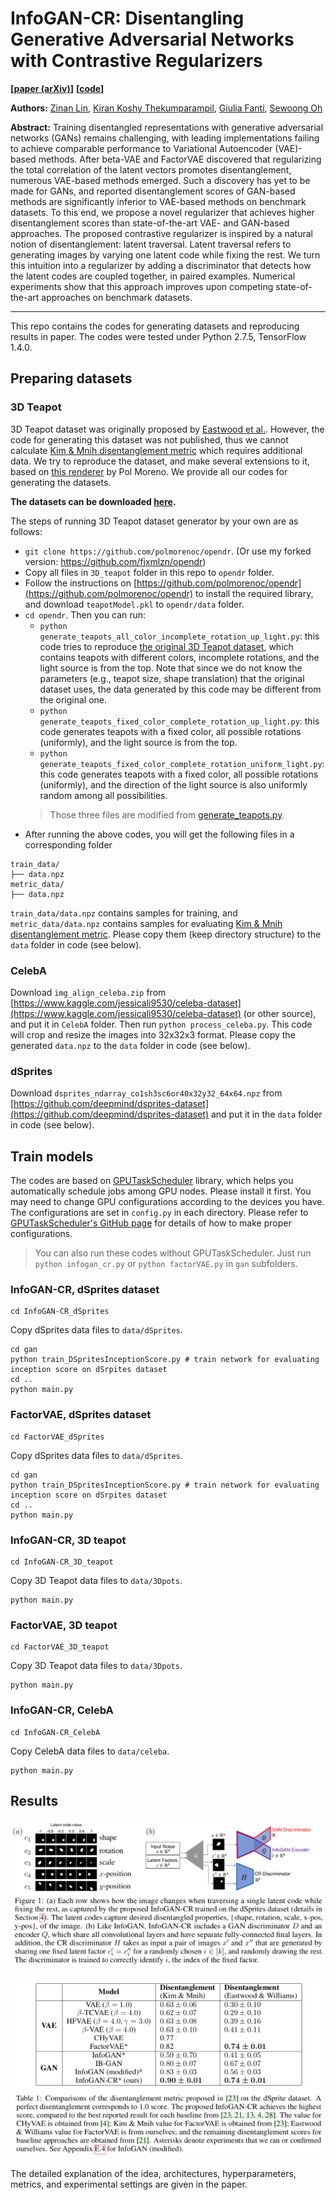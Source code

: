 # InfoGAN-CR: Disentangling Generative Adversarial Networks with Contrastive Regularizers

**[[paper (arXiv)]()]**
**[[code](https://github.com/fjxmlzn/InfoGAN-CR)]**


**Authors:** [Zinan Lin](http://www.andrew.cmu.edu/user/zinanl/), [Kiran Koshy Thekumparampil](https://scholar.google.com/citations?user=0gJQCIgAAAAJ&hl=en), [Giulia Fanti](https://www.andrew.cmu.edu/user/gfanti/), [Sewoong Oh](https://homes.cs.washington.edu/~sewoong/)

**Abstract:** Training disentangled representations with generative adversarial networks (GANs) remains challenging, with leading implementations failing to achieve comparable performance to Variational Autoencoder (VAE)-based methods. After beta-VAE and FactorVAE discovered that regularizing the total correlation of the latent vectors promotes disentanglement, numerous VAE-based methods emerged. Such a discovery has yet to be made for GANs, and reported disentanglement scores of GAN-based methods are significantly inferior to VAE-based methods on benchmark datasets. To this end, we propose a novel regularizer that achieves higher disentanglement scores than state-of-the-art VAE- and GAN-based approaches. The proposed contrastive regularizer is inspired by a natural notion of disentanglement: latent traversal. Latent traversal refers to generating images by varying one latent code while fixing the rest. We turn this intuition into a regularizer by adding a discriminator that detects how the latent codes are coupled together, in paired examples. Numerical experiments show that this approach improves upon competing state-of-the-art approaches on benchmark datasets. 

---
This repo contains the codes for generating datasets and reproducing results in paper. The codes were tested under Python 2.7.5, TensorFlow 1.4.0.

## Preparing datasets

### 3D Teapot
3D Teapot dataset was originally proposed by [Eastwood et al.](https://openreview.net/pdf?id=By-7dz-AZ). However, the code for generating this dataset was not published, thus we cannot calculate [Kim & Mnih disentanglement metric](https://arxiv.org/pdf/1802.05983) which requires additional data. We try to reproduce the dataset, and make several extensions to it, based on [this renderer](https://github.com/polmorenoc/opendr) by Pol Moreno. We provide all our codes for generating the datasets. 

**The datasets can be downloaded [here](https://drive.google.com/drive/folders/1tyTgGZ4Yb2hXCLoXxvUZPJ-y3pFd4I_E?usp=sharing).**

The steps of running 3D Teapot dataset generator by your own are as follows:

* `git clone https://github.com/polmorenoc/opendr`. (Or use my forked version: https://github.com/fjxmlzn/opendr)
* Copy all files in `3D_teapot` folder in this repo to `opendr` folder.
* Follow the instructions on [https://github.com/polmorenoc/opendr](https://github.com/polmorenoc/opendr) to install the required library, and download `teapotModel.pkl` to `opendr/data` folder.
* `cd opendr`. Then you can run:
	* `python generate_teapots_all_color_incomplete_rotation_up_light.py`: this code tries to reproduce [the original 3D Teapot dataset](https://github.com/cianeastwood/qedr), which contains teapots with different colors, incomplete rotations, and the light source is from the top. Note that since we do not know the parameters (e.g., teapot size, shape translation) that the original dataset uses, the data generated by this code may be different from the original one. 
	* `python generate_teapots_fixed_color_complete_rotation_up_light.py`: this code generates teapots with a fixed color, all possible rotations (uniformly), and the light source is from the top.
	* `python generate_teapots_fixed_color_complete_rotation_uniform_light.py`: this code generates teapots with a fixed color, all possible rotations (uniformly), and the direction of the light source is also uniformly random among all possibilities.
	> Those three files are modified from [generate_teapots.py](https://github.com/polmorenoc/opendr/blob/master/generate_teapots.py).
* After running the above codes, you will get the following files in a corresponding folder

```
train_data/
├── data.npz
metric_data/
├── data.npz
```
`train_data/data.npz` contains samples for training, and `metric_data/data.npz` contains samples for evaluating [Kim & Mnih disentanglement metric](https://arxiv.org/pdf/1802.05983). Please copy them (keep directory structure) to the `data` folder in code (see below).



### CelebA
Download `img_align_celeba.zip` from [https://www.kaggle.com/jessicali9530/celeba-dataset](https://www.kaggle.com/jessicali9530/celeba-dataset) (or other source), and put it in `CelebA` folder. Then run `python process_celeba.py`. This code will crop and resize the images into 32x32x3 format. Please copy the generated `data.npz` to the `data` folder in code (see below).


### dSprites
Download `dsprites_ndarray_co1sh3sc6or40x32y32_64x64.npz` from [https://github.com/deepmind/dsprites-dataset](https://github.com/deepmind/dsprites-dataset) and put it in the `data` folder in code (see below).

## Train models
The codes are based on [GPUTaskScheduler](https://github.com/fjxmlzn/GPUTaskScheduler) library, which helps you automatically schedule jobs among GPU nodes. Please install it first. You may need to change GPU configurations according to the devices you have. The configurations are set in `config.py` in each directory. Please refer to [GPUTaskScheduler's GitHub page](https://github.com/fjxmlzn/GPUTaskScheduler) for details of how to make proper configurations.

> You can also run these codes without GPUTaskScheduler. Just run `python infogan_cr.py` or `python factorVAE.py` in `gan` subfolders.

### InfoGAN-CR, dSprites dataset
```
cd InfoGAN-CR_dSprites
```
Copy dSprites data files to `data/dSprites`.

```
cd gan
python train_DSpritesInceptionScore.py # train network for evaluating inception score on dSrpites dataset
cd ..
python main.py
```

### FactorVAE, dSprites dataset
```
cd FactorVAE_dSprites
```
Copy dSprites data files to `data/dSprites`.

```
cd gan
python train_DSpritesInceptionScore.py # train network for evaluating inception score on dSrpites dataset
cd ..
python main.py
```

### InfoGAN-CR, 3D teapot
```
cd InfoGAN-CR_3D_teapot
```
Copy 3D Teapot data files to `data/3Dpots`.

```
python main.py
```

### FactorVAE, 3D teapot
```
cd FactorVAE_3D_teapot
```
Copy 3D Teapot data files to `data/3Dpots`.

```
python main.py
```

### InfoGAN-CR, CelebA
```
cd InfoGAN-CR_CelebA
```
Copy CelebA data files to `data/celeba`.

```
python main.py
```

## Results
![Figure1](results/Figure1.png)

![Table1](results/Table1.png)

The detailed explanation of the idea, architectures, hyperparameters, metrics, and experimental settings are given in the paper.